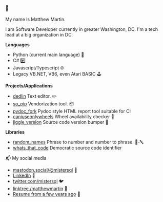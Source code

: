 ### 👋

My name is Matthew Martin.

I am Software Developer currently in greater Washington, DC. I'm a tech lead at a big organization in DC.

**Languages**

- Python (current main language) 🐍
- C# #️⃣
- Javascript/Typescript 🌐
- Legacy VB.NET, VB6, even Atari BASIC 🕹️

**Projects/Applications**

- [dedlin](https://github.com/matthewdeanmartin/dedlin) Text editor. ✏️
- [so_pip](https://github.com/matthewdeanmartin/so_pip) Vendorization tool. 📦
- [pydoc_fork](https://github.com/matthewdeanmartin/pydoc_fork) Pydoc style HTML report tool suitable for CI
- [caniuseonlywheels](https://github.com/matthewdeanmartin/caniuseonlywheels) Wheel availability checker 🎡
- [jiggle_version](https://github.com/matthewdeanmartin/jiggle_version) Source code version bumper 🔢

**Libraries**

- [random_names](https://github.com/matthewdeanmartin/random_names) Phrase to number and number to phrase. 🔢-🔤
- [whats_that_code](https://github.com/matthewdeanmartin/whats_that_code) Democratic source code identifier

📬 My social media

- [mastodon.social/@mistersql](https://mastodon.social/@mistersql) 🐘
- [LinkedIn](https://linkedin.com/in/matthewdeanmartin) 🔗
- [twitter.com/mistersql](http://twitter.com/mistersql) 🐦
- [linktree./matthewmartin](https://linktr.ee/matthewmartin) 🌳
- [Resume from a few years ago](https://matthewdeanmartin.github.io/) 📄
